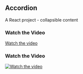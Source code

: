 ## Accordion

A React project - collapsible content

### Watch the Video

[Watch the video](https://youtu.be/aLAP2nrV-xE)
### Watch the Video

[![Watch the video](https://img.youtube.com/vi/YOUR_VIDEO_ID_HERE/maxresdefault.jpg)](https://youtu.be/aLAP2nrV-xE)

